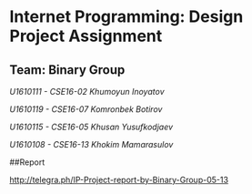 # Internet Programming: Design Project Assignment

## Team: Binary Group

*U1610111 - CSE16-02 Khumoyun Inoyatov*

*U1610119 - CSE16-07 Komronbek Botirov*

*U1610115 - CSE16-05 Khusan Yusufkodjaev*

*U1610108 - CSE16-13 Khokim Mamarasulov*

##Report

http://telegra.ph/IP-Project-report-by-Binary-Group-05-13
